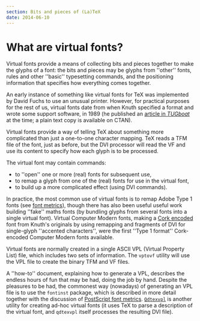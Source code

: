 ```yaml
---
section: Bits and pieces of (La)TeX
date: 2014-06-10
---
```


# What are virtual fonts?

Virtual fonts provide a means of collecting bits and pieces together
to make the glyphs of a font: the bits and pieces may be glyphs from
''other'' fonts, rules and other ''basic'' typesetting commands, and
the positioning information that specifies how everything comes
together.

An early instance of something like virtual fonts for TeX was
implemented by David Fuchs to use an unusual printer.  However, for
practical purposes for the rest of us, virtual fonts date from when Knuth
specified a format and wrote some support software, in 1989 (he
published an 
[article in _TUGboat_](http://tug.org/TUGboat/tb11-1/tb27knut.pdf)
at the time; a plain text copy is available on CTAN).

Virtual fonts provide a way of telling TeX about something more
complicated than just a one-to-one character mapping.  TeX reads a
TFM file of the font, just as before, but the DVI
processor will read the VF and use its content to specify how
each glyph is to be processed.

The virtual font may contain commands:
  

-  to ''open'' one or more (real) fonts for subsequent use,
-  to remap a glyph from one of the (real) fonts for use in the
    virtual font,
-  to build up a more complicated effect (using DVI commands).

In practice, the most common use of virtual fonts is to remap
Adobe Type 1 fonts (see [font metrics](FAQ-metrics.md)),
though there has also been useful useful work building ''fake'' maths
fonts (by bundling glyphs from several fonts into a single virtual
font).  Virtual Computer Modern fonts, making a 
[Cork encoded](FAQ-ECfonts.md) font from Knuth's originals by using
remapping and fragments of DVI for single-glyph ''accented
characters'', were the first ''Type&nbsp;1 format'' Cork-encoded Computer
Modern fonts available.

Virtual fonts are normally created in a single ASCII VPL
(Virtual Property List) file, which includes two sets of information.
The `vptovf` utility will use the VPL file to create
the binary TFM and VF files.

A ''how-to'' document, explaining how to generate a VPL,
describes the endless hours of fun that may be had, doing the job by
hand.  Despite the pleasures to be had, the commonest way (nowadays)
of generating an VPL file is to use the 
`fontinst` package, which is described in more detail
together with the discussion of
[PostScript font metrics](FAQ-metrics.md).
[`Qdtexvpl`](https://ctan.org/pkg/Qdtexvpl) is another utility for creating ad-hoc virtual
fonts (it uses TeX to parse a description of the virtual font, and
`qdtexvpl` itself processes the resulting DVI file).

